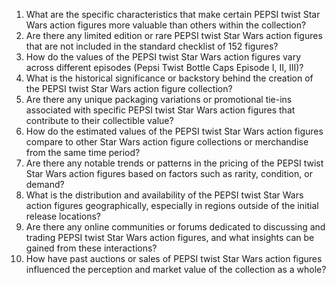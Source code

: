 1. What are the specific characteristics that make certain PEPSI twist Star Wars action figures more valuable than others within the collection?
2. Are there any limited edition or rare PEPSI twist Star Wars action figures that are not included in the standard checklist of 152 figures?
3. How do the values of the PEPSI twist Star Wars action figures vary across different episodes (Pepsi Twist Bottle Caps Episode I, II, III)?
4. What is the historical significance or backstory behind the creation of the PEPSI twist Star Wars action figure collection?
5. Are there any unique packaging variations or promotional tie-ins associated with specific PEPSI twist Star Wars action figures that contribute to their collectible value?
6. How do the estimated values of the PEPSI twist Star Wars action figures compare to other Star Wars action figure collections or merchandise from the same time period?
7. Are there any notable trends or patterns in the pricing of the PEPSI twist Star Wars action figures based on factors such as rarity, condition, or demand?
8. What is the distribution and availability of the PEPSI twist Star Wars action figures geographically, especially in regions outside of the initial release locations?
9. Are there any online communities or forums dedicated to discussing and trading PEPSI twist Star Wars action figures, and what insights can be gained from these interactions?
10. How have past auctions or sales of PEPSI twist Star Wars action figures influenced the perception and market value of the collection as a whole?
